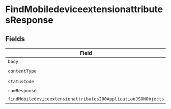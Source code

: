 # FindMobiledeviceextensionattributesResponse


## Fields

| Field                                                                                                                                       | Type                                                                                                                                        | Required                                                                                                                                    | Description                                                                                                                                 |
| ------------------------------------------------------------------------------------------------------------------------------------------- | ------------------------------------------------------------------------------------------------------------------------------------------- | ------------------------------------------------------------------------------------------------------------------------------------------- | ------------------------------------------------------------------------------------------------------------------------------------------- |
| `body`                                                                                                                                      | *Uint8Array*                                                                                                                                | :heavy_minus_sign:                                                                                                                          | N/A                                                                                                                                         |
| `contentType`                                                                                                                               | *string*                                                                                                                                    | :heavy_check_mark:                                                                                                                          | N/A                                                                                                                                         |
| `statusCode`                                                                                                                                | *number*                                                                                                                                    | :heavy_check_mark:                                                                                                                          | N/A                                                                                                                                         |
| `rawResponse`                                                                                                                               | [AxiosResponse>](https://axios-http.com/docs/res_schema)                                                                                    | :heavy_minus_sign:                                                                                                                          | N/A                                                                                                                                         |
| `findMobiledeviceextensionattributes200ApplicationJSONObjects`                                                                              | [FindMobiledeviceextensionattributes200ApplicationJSON](../../models/operations/findmobiledeviceextensionattributes200applicationjson.md)[] | :heavy_minus_sign:                                                                                                                          | OK                                                                                                                                          |